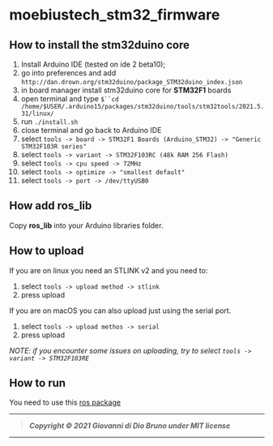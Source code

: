 # moebiustech_stm32_firmware

## How to install the stm32duino core
  1.  Install Arduino IDE (tested on ide 2 beta10);
  2.  go into preferences and add `http://dan.drown.org/stm32duino/package_STM32duino_index.json` 
  3.  in board manager install stm32duino core for **STM32F1** boards
  4.  open terminal and type `$``cd /home/$USER/.arduino15/packages/stm32duino/tools/stm32tools/2021.5.31/linux/`
  5.  run `./install.sh`
  6.  close terminal and go back to Arduino IDE
  7.  select `tools -> board -> STM32F1 Boards (Arduino_STM32) -> "Generic STM32F103R series"`
  8.  select `tools -> variant -> STM32F103RC (48k RAM 256 Flash)`
  9.  select `tools -> cpu speed -> 72MHz`
  10.  select `tools -> optimize -> "smallest default"`
  11.  select `tools -> port -> /dev/ttyUSB0`

## How add ros_lib
Copy **ros_lib** into your Arduino libraries folder.

## How to upload
If you are on linux you need an STLINK v2 and you need to:<br>
  1.  select `tools -> upload method -> stlink`
  2.  press upload

If you are on macOS you can also upload just using the serial port.
  1. select `tools -> upload methos -> serial`
  2. press upload

*NOTE: if you encounter some issues on uploading, try to select `tools -> variant -> STM32F103RE`*

## How to run
You need to use this [ros package](https://github.com/gbr1/moebiustech_stm32_ros)

---
> ***Copyright © 2021 Giovanni di Dio Bruno under MIT license***
---


